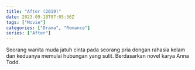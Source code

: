 ```yaml
---
title: "After (2019)"
date: 2023-09-18T07:05:36Z
tags: ["Movie"]
categories: ["Drama", "Romance"]
series: ["After"]
---
```


Seorang wanita muda jatuh cinta pada seorang pria dengan rahasia kelam dan keduanya memulai hubungan yang sulit. Berdasarkan novel karya Anna Todd.

  <mux-player stream-type="on-demand"
  src="https://kp3d-my.sharepoint.com/personal/ryoo_kp3d_onmicrosoft_com/_layouts/15/download.aspx?share=EYs25x20Bb5NuvWzaBTkZ1EBj9LIWQIdu9wNL-n2O3dGgw" metadata-video-title="After (2019)" prefer-playback="mse" controls>
  </mux-player>
  
  
  <script src="https://cdn.jsdelivr.net/npm/@mux/mux-player"></script>
  
   <script id="mA01wkCnHMuYPEbl01Qx1VSaPNOlBHZmFSkrgjDtYCMYo" type="application/ld+json">
 {
  "@context": "https://schema.org/",
  "@type": "VideoObject",
  "name": "After (2019)",
  "contentUrl": "https://stream.mux.com/n2WmkZl9P3IVUEMoGg0102Cq019O9A2aGFD9IslSeScvg00.m3u8",
  "thumbnailUrl": "https://www.themoviedb.org/t/p/original/vDJE7JPnPc6fJBMBXdSltYM6yL6.jpg?width=314&fit_mode=preserve&time=25",
  "uploadDate": "2023-09-18T07:05:36Z",
}

</script>
